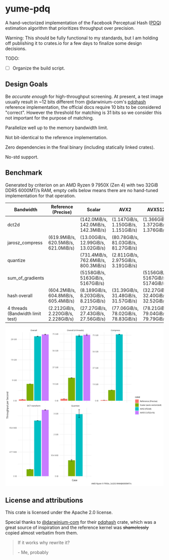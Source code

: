 # yume-pdq

A hand-vectorized implementation of the Facebook Perceptual Hash ([PDQ](https://github.com/facebook/ThreatExchange/tree/main/pdq)) estimation algorithm that prioritizes throughput over precision.

Warning: This should be fully functional to my standards, but I am holding off publishing it to crates.io for a few days to finalize some design decisions.

TODO:

- [ ] Organize the build script.

## Design Goals

Be _accurate enough_ for high-throughput screening. At present, a test image usually result in ~12 bits different from @darwinium-com's [pdqhash](https://crates.io/crates/pdqhash) reference implementation, the official docs require 10 bits to be considered "correct". However the threshold for matching is 31 bits so we consider this not important for the purpose of matching.

Parallelize well up to the memory bandwidth limit.

Not bit-identical to the reference implementation.

Zero dependencies in the final binary (including statically linked crates).

No-std support.

## Benchmark

Generated by criterion on an AMD Ryzen 9 7950X (Zen 4) with two 32GiB DDR5 6000MT/s RAM, empty cells below means there are no hand-tuned implementation for that operation.

| Bandwidth                        | Reference (Precise)                  | Scalar                               | AVX2                                 | AVX512                               |
| -------------------------------- | ------------------------------------ | ------------------------------------ | ------------------------------------ | ------------------------------------ |
| dct2d                            |                                      | (142.0MiB/s, 142.0MiB/s, 142.3MiB/s) | (1.147GiB/s, 1.150GiB/s, 1.151GiB/s) | (1.366GiB/s, 1.372GiB/s, 1.376GiB/s) |
| jarosz_compress                  | (619.9MiB/s, 620.5MiB/s, 621.0MiB/s) | (13.00GiB/s, 12.99GiB/s, 13.02GiB/s) | (80.78GiB/s, 81.03GiB/s, 81.27GiB/s) |                                      |
| quantize                         |                                      | (731.4MiB/s, 762.6MiB/s, 800.3MiB/s) | (2.811GiB/s, 2.975GiB/s, 3.191GiB/s) |                                      |
| sum_of_gradients                 |                                      | (5158GiB/s, 5163GiB/s, 5167GiB/s)    |                                      | (5156GiB/s, 5167GiB/s, 5174GiB/s)    |
| hash  overall                    | (604.2MiB/s, 604.8MiB/s, 605.4MiB/s) | (8.189GiB/s, 8.203GiB/s, 8.215GiB/s) | (31.39GiB/s, 31.48GiB/s, 31.57GiB/s) | (32.27GiB/s, 32.40GiB/s, 32.52GiB/s) |
| 4 threads (Bandwidth limit test) | (2.212GiB/s, 2.220GiB/s, 2.228GiB/s) | (27.27GiB/s, 27.43GiB/s, 27.56GiB/s) | (77.06GiB/s, 78.02GiB/s, 78.83GiB/s) | (78.21GiB/s, 79.04GiB/s, 79.79GiB/s) |


![Benchmark](bench-plot/bench.jpg)

## License and attributions

This crate is licensed under the Apache 2.0 license.

Special thanks to [@darwinium-com](https://github/darwinium-com) for their [pdqhash](https://crates.io/crates/pdqhash) crate, which was a great source of inspiration and the reference kernel
was ~~shamelessly~~ copied almost verbatim from them.

> If it works why rewrite it?
>
> \- Me, probably